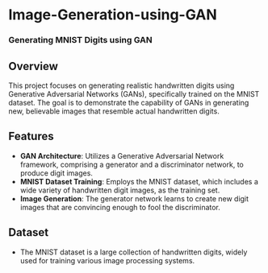 # Image-Generation-using-GAN
### Generating MNIST Digits using GAN

## Overview
This project focuses on generating realistic handwritten digits using Generative Adversarial Networks (GANs), specifically trained on the MNIST dataset. The goal is to demonstrate the capability of GANs in generating new, believable images that resemble actual handwritten digits.

## Features
- **GAN Architecture**: Utilizes a Generative Adversarial Network framework, comprising a generator and a discriminator network, to produce digit images.
- **MNIST Dataset Training**: Employs the MNIST dataset, which includes a wide variety of handwritten digit images, as the training set.
- **Image Generation**: The generator network learns to create new digit images that are convincing enough to fool the discriminator.

## Dataset
- The MNIST dataset is a large collection of handwritten digits, widely used for training various image processing systems.
